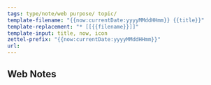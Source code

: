 ```yaml
---
tags: type/note/web purpose/ topic/
template-filename: "{{now:currentDate:yyyyMMddHHmm}} {{title}}"
template-replacement: "* [[{{filename}}]]"
template-input: title, now, icon
zettel-prefix: "{{now:currentDate:yyyyMMddHHmm}}"
url: 
---
```


## Web Notes